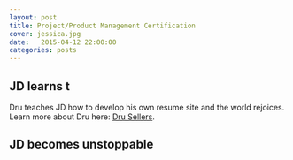 ```yaml
---
layout: post
title: Project/Product Management Certification
cover: jessica.jpg
date:   2015-04-12 22:00:00
categories: posts
---
```


## JD learns t

Dru teaches JD how to develop his own resume site and the world rejoices. Learn more about Dru here: [Dru Sellers](http://www.drusellers.com).

## JD becomes unstoppable
